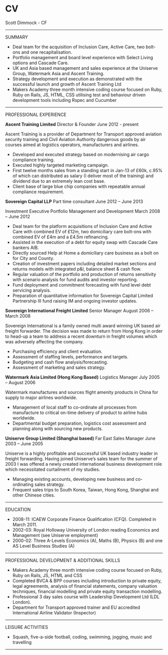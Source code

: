 CV
==

Scott  Dimmock - CF
______________________________________________________________________________________________________________________

SUMMARY

*	Deal team for the acquisition of Inclusion Care, Active Care, two bolt-ons and one recapitalisation.
*	Portfolio management and board level experience with Select Living options and Cascade Care.  
*	UK and Asia based management and sales experience at the Uniserve Group, Watermark Asia and Ascent Training.  
*	Strategy development and execution as demonstrated with the successful launch and growth of Ascent Training Ltd
*	Makers Academy three month intensive coding course focused on Ruby, Ruby on Rails, JS, HTML, CSS utilising test and 	behaviour driven development tools including Rspec and Cucumber

______________________________________________________________________________________________________________________

PROFESSIONAL EXPERIENCE 
						
**Ascent Training Limited**
Director & Founder June 2012 - present

Ascent Training is a provider of Department for Transport approved aviation security training and Civil Aviation Authority dangerous goods by air courses aimed at logistics operators, manufacturers and airlines.

*	Developed and executed strategy based on modernising air cargo compliance training.   
*	Executed highly targeted marketing campaign.
*	First twelve months sales from a standing start in Jan-13 of £60k, c.95% of which can distributed as 
  	salary (I deliver most of the training) and dividend due to an extremely lean cost base.   
*	Client base of large blue chip companies with repeatable annual compliance requirement.  

**Sovereign Capital LLP**
Part time consultant June 2012 – June 2013

Investment Executive Portfolio Management and Development March 2008 – June 2012

*	Deal team for the platform acquisitions of Inclusion Care and Active Care with combined EV of £12m, two domiciliary 	care bolt-ons with combined EV of £4m and a £4.5m refinancing.  
*	Assisted in the execution of a debt for equity swap with Cascade Care bankers AIB.  
*	Directly sourced Help at Home a domiciliary care business as a bolt on for City and County.
*	Creation of investment papers including detailed market sections and returns models with integrated p&l, balance 
	sheet & cash flow.
*	Regular valuation of the portfolio and production of returns sensitivity with scenario analysis for fund audits 
  	and investor reporting.
*	Fund deployment and commitment forecasting with fund level debt servicing analysis.
*	Preparation of quantitative information for Sovereign Capital Limited Partnership III fund raising IM and ongoing 
  	investor updates.  

**Sovereign International Freight Limited** 
Senior Manager August 2006 – March 2008 

Sovereign International is a family owned multi award winning UK based air freight forwarder.  The decision was made 
to return from Hong Kong in order to head-up a team to address a recent downturn in freight volumes which was adversely 
affecting the company. 

*	Purchasing efficiency and client evaluation.
*	Assessment of staffing levels, performance and targets.
*	Budgeting and cash flow analysis/forecasting.
*	Assessment of marketing and sales strategy.

**Watermark Asia Limited (Hong Kong Based)**
Logistics Manager July 2005 – August 2006

Watermark manufactures and sources flight amenity products in China for supply to major airlines worldwide.  

*	Management of local staff to co-ordinate all processes from manufacture to critical on-time delivery of product 
	to airline hubs worldwide.  
*	Departmental budget preparation, logistics cost assessment and planning along with sourcing new products.

**Uniserve Group Limited (Shanghai based)**
Far East Sales Manager June 2003 – June 2005 

Uniserve is a highly profitable and successful UK based industry leader in freight forwarding. Having joined 
Uniserve’s sales team for the summer of 2003 I was offered a newly created international business development role which necessitated curtailment of my studies. 

*	Managing existing accounts, developing new business and co-ordinating sales strategy.
*	Frequent sales trips to South Korea, Taiwan, Hong Kong, Shanghai and other Chinese cities.

_______________________________________________________________________________________________________________________

EDUCATION

*	2008-11: ICAEW Corporate Finance Qualification (CFQ). Completed in March 2011.
*	2002-03: Royal Holloway University of London reading Economics and Management
	(see Uniserve employment)
*	2000-02: Three A-Levels Economics (A), Maths (B), Physics (B) and one AS Level Business Studies (A)

_______________________________________________________________________________________________________________________

PROFESSIONAL DEVELOPMENT & ADDITIONAL SKILLS

*	Makers Academy three month intensive coding course focused on Ruby, Ruby on Rails, JS, HTML and CSS
*	Completed BVCA & BPP courses including introduction to private equity, legal agreements, analysis of 
    financial statements, company valuation techniques, financial modelling and private equity transaction modelling.
*	Professional 3 day sales course with Leadership Development Ltd (LDL London).
*	Department for Transport approved trainer and EU accredited International Airline Validator (Inspector)

_______________________________________________________________________________________________________________________


LEISURE ACTIVITIES

*	Squash, five-a-side football, coding, swimming, jogging, music and travelling

_______________________________________________________________________________________________________________________


